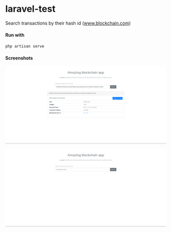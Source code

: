 # laravel-test
Search transactions by their hash id (www.blockchain.com)
#### Run with
```bash
php artisan serve
```
#### Screenshots
![screenshot 2](resources/img/img2.png)

![screenshot 1](resources/img/img1.png)
